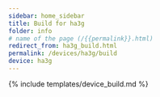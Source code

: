 ```yaml
---
sidebar: home_sidebar
title: Build for ha3g
folder: info
# name of the page (/{{permalink}}.html)
redirect_from: ha3g_build.html
permalink: /devices/ha3g/build
device: ha3g
---
```

{% include templates/device_build.md %}
